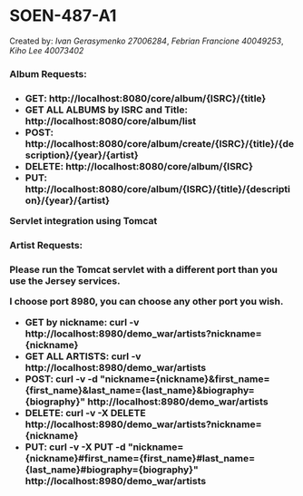 # SOEN-487-A1

Created by: <i>Ivan Gerasymenko 27006284</i>, <i>Febrian Francione 40049253</i>, <i>Kiho Lee 40073402</i>

<h3>Album Requests:<h3> 
<ul>
  <li>GET: http://localhost:8080/core/album/{ISRC}/{title}</li>
  <li>GET ALL ALBUMS by ISRC and Title: http://localhost:8080/core/album/list</li>
  <li>POST: http://localhost:8080/core/album/create/{ISRC}/{title}/{description}/{year}/{artist}</li>
  <li>DELETE: http://localhost:8080/core/album/{ISRC}</li>
  <li>PUT: http://localhost:8080/core/album/{ISRC}/{title}/{description}/{year}/{artist}</li>
</ul>




Servlet integration using Tomcat


<h3>Artist Requests:<h3>
 Please run the Tomcat servlet with a different port than you use the Jersey services.
 
 I choose port 8980, you can choose any other port you wish.
 
<ul>
  <li>GET by nickname: curl -v http://localhost:8980/demo_war/artists?nickname={nickname}</li>
  <li>GET ALL ARTISTS: curl -v http://localhost:8980/demo_war/artists</li>
  <li>POST: curl -v -d "nickname={nickname}&first_name={first_name}&last_name={last_name}&biography={biography}" http://localhost:8980/demo_war/artists</li>
  <li>DELETE: curl -v -X DELETE http://localhost:8980/demo_war/artists?nickname={nickname}</li>
  <li>PUT: curl -v -X PUT -d "nickname={nickname}#first_name={first_name}#last_name={last_name}#biography={biography}" http://localhost:8980/demo_war/artists</li>
</ul>